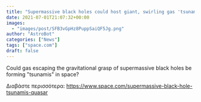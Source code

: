 ```yaml
---
title: "Supermassive black holes could host giant, swirling gas 'tsunamis'"
date: 2021-07-01T21:07:32+00:00
images:
  - "images/post/SFB3vGpHz8PuppSaiQF5Jg.png"
author: "AstroBot"
categories: ["News"]
tags: ["space.com"]
draft: false
---
```


Could gas escaping the gravitational grasp of supermassive black holes be forming "tsunamis" in space? 

Διαβάστε περισσότερα: https://www.space.com/supermassive-black-hole-tsunamis-quasar
